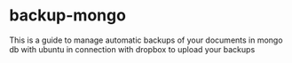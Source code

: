 # backup-mongo
This is a guide to manage automatic backups of your documents in mongo db with ubuntu in connection with dropbox to upload your backups
